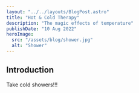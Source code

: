 ```yaml
---
layout: "../../layouts/BlogPost.astro"
title: "Hot & Cold Therapy"
description: "The magic effects of temperature"
publishDate: "10 Aug 2022"
heroImage:
  src: "/assets/blog/shower.jpg"
  alt: "Shower"
---
```


## Introduction
Take cold showers!!!
